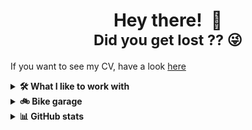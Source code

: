 <h1 align=center>
  Hey there! 👋<br>
  <small>Did you get lost ?? 😜</small>
</h1>

If you want to see my CV, have a look [here](https://nico-ow.dk/)

<!-- Stack --> 
<details>
  <summary><b>🛠️ What I like to work with</b></summary>
  <p align=center>

| **Category** | **Technologies** |
| ------------ | ---------------- |
**Programming** |![C](https://img.shields.io/badge/-C-5d6cbf?style=flat&logo=c&link=https%3A%2F%2Fwww.gnu.org%2Fsoftware%2Fgnu-c-manual%2Fgnu-c-manual.html) ![C++](https://img.shields.io/badge/-C%2B%2B-004482?style=flat&logo=cplusplus&link=https%3A%2F%2Fisocpp.org%2F) ![Rust](https://img.shields.io/badge/-Rust-b43e0c?style=flat&logo=rust&link=https%3A%2F%2Fwww.rust-lang.org%2F) ![Python](https://img.shields.io/badge/-Python-ffe17f?style=flat&logo=python&link=https%3A%2F%2Fwww.python.org%2F)<br>![Go](https://img.shields.io/badge/-Go-007d9c?style=flat&logo=go&link=https%3A%2F%2Fgo.dev%2F) ![Javascript](https://img.shields.io/badge/-Javascript-000000?style=flat&logo=javascript&link=https%3A%2F%2Fwww.javascript.com%2F) ![PHP](https://img.shields.io/badge/-PHP-2c2c2c?style=flat&logo=php&link=https%3A%2F%2Fwww.php.net%2F)
**DevOps** | ![Docker](https://img.shields.io/badge/-Docker-0f1657?style=flat&logo=docker&link=https%3A%2F%2Fdocker.com%2F)
**Technical writing** | ![Markdown](https://img.shields.io/badge/-Markdown-000000?style=flat&logo=markdown&link=https%3A%2F%2Fen.wikipedia.org%2Fwiki%2FMarkdown) ![RST](https://img.shields.io/badge/RST-ReStructuredText-000000?style=flat&link=https%3A%2F%2Fen.wikipedia.org%2Fwiki%2FReStructuredText) ![PlantUML](https://img.shields.io/badge/-PlantUML-000000?style=flat&logo=uml&link=https%3A%2F%2Fplantuml.com%2F)
**Editors** | ![VSCode](https://img.shields.io/badge/-VSCode-0066b8?style=flat&logo=visualstudiocode&link=https%3A%2F%2Fcode.visualstudio.com%2F) ![nvim](https://img.shields.io/badge/-nvim-0f191f?style=flat&logo=neovim&link=https%3A%2F%2Fneovim.io%2F)

  </p>
</details>

<!-- Bike garage --> 
<details>
  <summary><b>🚲 Bike garage</b></summary>
  <p>
    <br>
    Nothing to do with GitHub, but why not ?? 🤪<br>
    Have not own a car since 2012, and will never again. This is the future, and you should consider doing the same!
    If you are riding your car all around ... <strong>shame on you !</strong><br><br>
    Here are my babies:
  </p>

  <ul>
    <li>Canondale Scalpel HT Carbon 4 (2025)</li>
    <li>Canyon Inflite CF SL 6 (2024)</li>
    <li><s>Scott Scale 930 (2017)</s> Stolen 💔❤️‍🩹💔</li>
    <li>Cube Acid 29 (2013)</li>
  </ul>
</details>

<!-- GitHub stats --> 
<details>
  <summary><b>📊 GitHub stats</b></summary>
  <p>
    <br>
    Not too much to see on my personal GitHub, but here are the stats:<br>
    <img src="https://komarev.com/ghpvc/?username=nobriot" alt="Profile visit counter" />
  </p>

  <p align="center">
    <img src="https://github-readme-stats.vercel.app/api?username=nobriot&show_icons=true&theme=onedark&hide_border=false&rank_icon=github" alt="Nicolas' github stats" />
    <br>
    <img src="https://github-readme-stats.vercel.app/api/top-langs/?username=nobriot&layout=normal&theme=onedark&hide_border=false" alt="Nicolas' languages stats" />
  </p>
</details>

<!--
**nobriot/nobriot** is a ✨ _special_ ✨ repository because its `README.md` (this file) appears on your GitHub profile.

Here are some ideas to get you started:

- 🔭 I’m currently working on ...
- 🌱 I’m currently learning ...
- 👯 I’m looking to collaborate on ...
- 🤔 I’m looking for help with ...
- 💬 Ask me about ...
- 📫 How to reach me: ...
- 😄 Pronouns: ...
- ⚡ Fun fact: ...
-->
